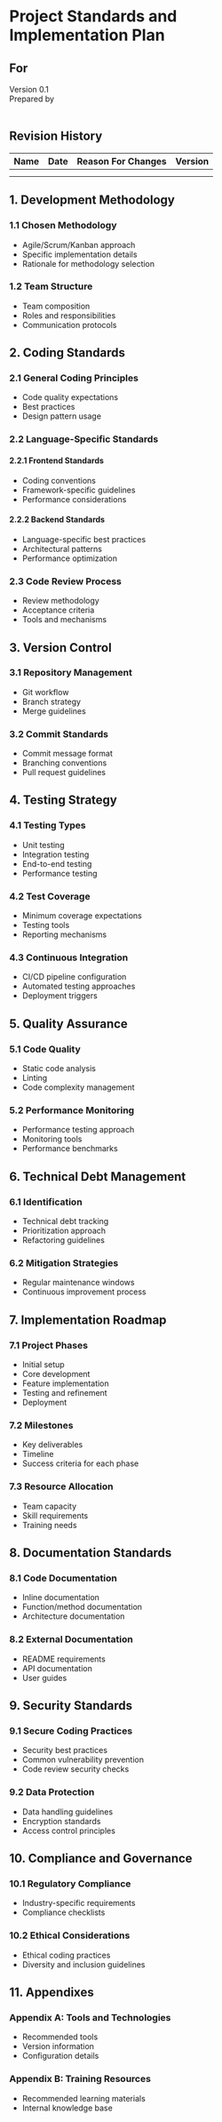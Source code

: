 # Project Standards and Implementation Plan
## For <project name>

Version 0.1  
Prepared by <author>  
<organization>  
<date created>  

## Revision History
| Name | Date    | Reason For Changes  | Version   |
| ---- | ------- | ------------------- | --------- |
|      |         |                     |           |
|      |         |                     |           |

## 1. Development Methodology
### 1.1 Chosen Methodology
- Agile/Scrum/Kanban approach
- Specific implementation details
- Rationale for methodology selection

### 1.2 Team Structure
- Team composition
- Roles and responsibilities
- Communication protocols

## 2. Coding Standards
### 2.1 General Coding Principles
- Code quality expectations
- Best practices
- Design pattern usage

### 2.2 Language-Specific Standards
#### 2.2.1 Frontend Standards
- Coding conventions
- Framework-specific guidelines
- Performance considerations

#### 2.2.2 Backend Standards
- Language-specific best practices
- Architectural patterns
- Performance optimization

### 2.3 Code Review Process
- Review methodology
- Acceptance criteria
- Tools and mechanisms

## 3. Version Control
### 3.1 Repository Management
- Git workflow
- Branch strategy
- Merge guidelines

### 3.2 Commit Standards
- Commit message format
- Branching conventions
- Pull request guidelines

## 4. Testing Strategy
### 4.1 Testing Types
- Unit testing
- Integration testing
- End-to-end testing
- Performance testing

### 4.2 Test Coverage
- Minimum coverage expectations
- Testing tools
- Reporting mechanisms

### 4.3 Continuous Integration
- CI/CD pipeline configuration
- Automated testing approaches
- Deployment triggers

## 5. Quality Assurance
### 5.1 Code Quality
- Static code analysis
- Linting
- Code complexity management

### 5.2 Performance Monitoring
- Performance testing approach
- Monitoring tools
- Performance benchmarks

## 6. Technical Debt Management
### 6.1 Identification
- Technical debt tracking
- Prioritization approach
- Refactoring guidelines

### 6.2 Mitigation Strategies
- Regular maintenance windows
- Continuous improvement process

## 7. Implementation Roadmap
### 7.1 Project Phases
- Initial setup
- Core development
- Feature implementation
- Testing and refinement
- Deployment

### 7.2 Milestones
- Key deliverables
- Timeline
- Success criteria for each phase

### 7.3 Resource Allocation
- Team capacity
- Skill requirements
- Training needs

## 8. Documentation Standards
### 8.1 Code Documentation
- Inline documentation
- Function/method documentation
- Architecture documentation

### 8.2 External Documentation
- README requirements
- API documentation
- User guides

## 9. Security Standards
### 9.1 Secure Coding Practices
- Security best practices
- Common vulnerability prevention
- Code review security checks

### 9.2 Data Protection
- Data handling guidelines
- Encryption standards
- Access control principles

## 10. Compliance and Governance
### 10.1 Regulatory Compliance
- Industry-specific requirements
- Compliance checklists

### 10.2 Ethical Considerations
- Ethical coding practices
- Diversity and inclusion guidelines

## 11. Appendixes
### Appendix A: Tools and Technologies
- Recommended tools
- Version information
- Configuration details

### Appendix B: Training Resources
- Recommended learning materials
- Internal knowledge base
